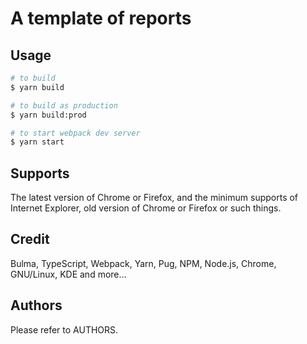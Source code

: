 # A template of reports
## Usage
```bash
# to build
$ yarn build

# to build as production
$ yarn build:prod

# to start webpack dev server
$ yarn start
```

## Supports
The latest version of Chrome or Firefox,
and the minimum supports of Internet Explorer,
old version of Chrome or Firefox or such things.

## Credit
Bulma, TypeScript, Webpack, Yarn, Pug,
NPM, Node.js, Chrome, GNU/Linux, KDE and more...

## Authors
Please refer to AUTHORS.